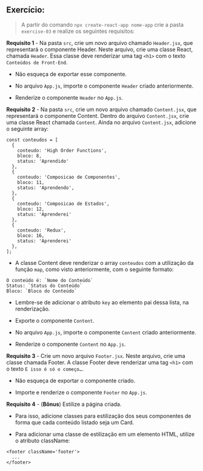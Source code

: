 ##  Exercício:
> A partir do comando `npx create-react-app nome-app` crie a pasta `exercise-03` e realize os seguintes requisitos:

**Requisito 1** - Na pasta `src`, crie um novo arquivo chamado `Header.jsx`, que representará o componente Header. Neste arquivo, crie uma classe React, chamada `Header`. Essa classe deve renderizar uma tag `<h1>` com o texto `Conteúdos de Front-End`. 

* Não esqueça de exportar esse componente.

* No arquivo `App.js`, importe o componente `Header` criado anteriormente.

* Renderize o componente `Header` no `App.js`.


**Requisito 2** - Na pasta `src`, crie um novo arquivo chamado `Content.jsx`, que representará o componente Content. Dentro do arquivo `Content.jsx`, crie uma classe React chamada `Content`. Ainda no arquivo `Content.jsx`, adicione o seguinte array:

```
const conteudos = [
  {
    conteudo: 'High Order Functions',
    bloco: 8,
    status: 'Aprendido'
  },
  {
    conteudo: 'Composicao de Componentes',
    bloco: 11,
    status: 'Aprendendo',
  },
  {
    conteudo: 'Composicao de Estados',
    bloco: 12,
    status: 'Aprenderei'
  },
  {
    conteudo: 'Redux',
    bloco: 16,
    status: 'Aprenderei'
  },
];
```

* A classe Content deve renderizar o array `conteudos` com a utilização da função `map`, como visto anteriormente, com o seguinte formato:

```
O conteúdo é: `Nome do Conteúdo`
Status: `Status do Conteúdo`
Bloco: `Bloco do Conteúdo`
```

* Lembre-se de adicionar o atributo `key` ao elemento pai dessa lista, na renderização.

* Exporte o componente `Content`.

* No arquivo `App.js`, importe o componente `Content` criado anteriormente.

* Renderize o componente `Content` no `App.js`.


**Requisito 3** - Crie um novo arquivo `Footer.jsx`. Neste arquivo, crie uma classe chamada Footer. A classe Footer deve renderizar uma tag `<h1>` com o texto `E isso é só o começo…`. 

* Não esqueça de exportar o componente criado.

* Importe e renderize o componente `Footer` no `App.js`.


**Requisito 4** - (**Bônus**) Estilize a página criada. 

* Para isso, adicione classes para estilização dos seus componentes de forma que cada conteúdo listado seja um Card.

* Para adicionar uma classe de estilização em um elemento HTML, utilize o atributo className:

```
<footer className='footer'>
  ...
</footer>
```